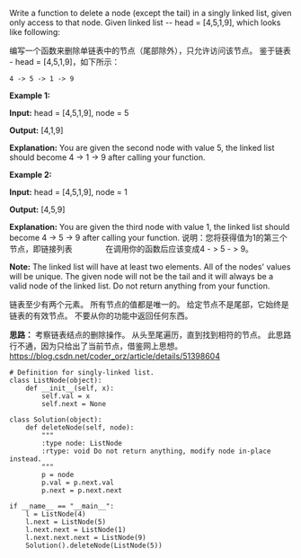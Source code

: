 Write a function to delete a node (except the tail) in a singly linked list, given only access to that node.
Given linked list -- head = [4,5,1,9], which looks like following:

编写一个函数来删除单链表中的节点（尾部除外），只允许访问该节点。
鉴于链表 - head = [4,5,1,9]，如下所示：

    4 -> 5 -> 1 -> 9
**Example 1:**

**Input:** head = [4,5,1,9], node = 5

**Output:** [4,1,9]


**Explanation:** You are given the second node with value 5, the linked list
             should become 4 -> 1 -> 9 after calling your function.

**Example 2:**

**Input:** head = [4,5,1,9], node = 1

**Output:** [4,5,9]

**Explanation:** You are given the third node with value 1, the linked list
             should become 4 -> 5 -> 9 after calling your function.
说明：您将获得值为1的第三个节点，即链接列表
              在调用你的函数后应该变成4 - > 5 - > 9。

**Note:**
The linked list will have at least two elements.
All of the nodes' values will be unique.
The given node will not be the tail and it will always be a valid node of the linked list.
Do not return anything from your function.

链表至少有两个元素。
所有节点的值都是唯一的。
给定节点不是尾部，它始终是链表的有效节点。
不要从你的功能中返回任何东西。

**思路：**
考察链表结点的删除操作。
从头至尾遍历，直到找到相符的节点。
此思路行不通，因为只给出了当前节点，借鉴网上思想。
<https://blog.csdn.net/coder_orz/article/details/51398604>

~~~
# Definition for singly-linked list.
class ListNode(object):
    def __init__(self, x):
        self.val = x
        self.next = None

class Solution(object):
    def deleteNode(self, node):
        """
        :type node: ListNode
        :rtype: void Do not return anything, modify node in-place instead.
        """
        p = node
        p.val = p.next.val
        p.next = p.next.next

if __name__ == "__main__":
    l = ListNode(4)
    l.next = ListNode(5)
    l.next.next = ListNode(1)
    l.next.next.next = ListNode(9)
    Solution().deleteNode(ListNode(5))

~~~

